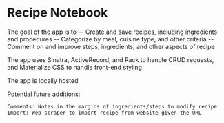 
# Recipe Notebook




The goal of the app is to 
    -- Create and save recipes, including ingredients and procedures
    -- Categorize by meal, cuisine type, and other criteria
    -- Comment on and improve steps, ingredients, and other aspects of recipe

The app uses Sinatra, ActiveRecord, and Rack to handle CRUD requests, and Materialize CSS to handle front-end styling

The app is locally hosted







Potential future additions:

    Comments: Notes in the margins of ingredients/steps to modify recipe
    Import: Web-scraper to import recipe from website given the URL